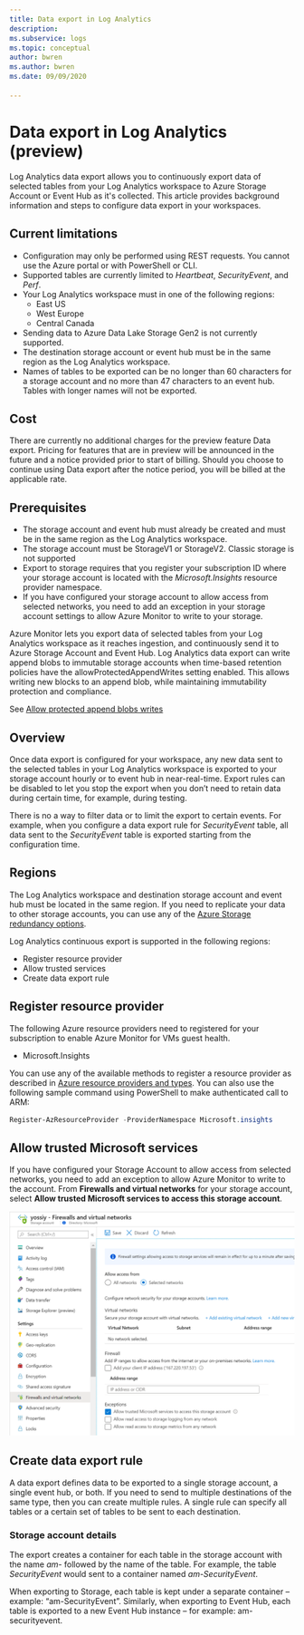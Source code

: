 ```yaml
---
title: Data export in Log Analytics
description: 
ms.subservice: logs
ms.topic: conceptual
author: bwren
ms.author: bwren
ms.date: 09/09/2020

---
```


# Data export in Log Analytics (preview)
Log Analytics data export allows you to continuously export data of selected tables from your Log Analytics workspace to Azure Storage Account or Event Hub as it's collected. This article provides background information and steps to configure data export in your workspaces.

## Current limitations

- Configuration may only be performed using REST requests. You cannot use the Azure portal or with PowerShell or CLI.
- Supported tables are currently limited to *Heartbeat*, *SecurityEvent*, and *Perf*. 
- Your Log Analytics workspace must in one of the following regions:
  - East US
  - West Europe
  - Central Canada
- Sending data to Azure Data Lake Storage Gen2 is not currently supported.
- The destination storage account or event hub must be in the same region as the Log Analytics workspace.
- Names of tables to be exported can be no longer than 60 characters for a storage account and no more than 47 characters to an event hub. Tables with longer names will not be exported.

## Cost
There are currently no additional charges for the preview feature Data export.  Pricing for features that are in preview will be announced in the future and a notice provided prior to start of billing. Should you choose to continue using Data export after the notice period, you will be billed at the applicable rate. 

## Prerequisites

- The storage account and event hub must already be created and must be in the same region as the Log Analytics workspace.
- The storage account must be StorageV1 or StorageV2. Classic storage is not supported  
- Export to storage requires that you register your subscription ID where your storage account is located with the *Microsoft.Insights* resource provider namespace. 
- If you have configured your storage account to allow access from selected networks, you need to add an exception in your storage account settings to allow Azure Monitor to write to your storage.

Azure Monitor lets you export data of selected tables from your Log Analytics workspace as it reaches ingestion, and continuously send it to Azure Storage Account and Event Hub. Log Analytics data export can write append blobs to immutable storage accounts when time-based retention policies have the allowProtectedAppendWrites setting enabled. This allows writing new blocks to an append blob, while maintaining immutability protection and compliance.

See [Allow protected append blobs writes](../storage/blobs/storage-blob-immutable-storage.md#allow-protected-append-blobs-writes)

## Overview
Once data export is configured for your workspace, any new data sent to the selected tables in your Log Analytics workspace is exported to your storage account hourly or to event hub in near-real-time. Export rules can be disabled to let you stop the export when you don’t need to retain data during certain time, for example, during testing. 

There is no a way to filter data or to limit the export to certain events. For example, when you configure a data export rule for *SecurityEvent* table, all data sent to the *SecurityEvent* table is exported starting from the configuration time.


## Regions
The Log Analytics workspace and destination storage account and event hub must be located in the same region. If you need to replicate your data to other storage accounts, you can use any of the [Azure Storage redundancy options](../../storage/common/storage-redundancy.md).  

Log Analytics continuous export is supported in the following regions:

  
- Register resource provider
- Allow trusted services
- Create data export rule

## Register resource provider

The following Azure resource providers need to registered for your subscription to enable Azure Monitor for VMs guest health.

- Microsoft.Insights

You can use any of the available methods to register a resource provider as described in [Azure resource providers and types](../..azure-resource-manager/management/resource-providers-and-types.md). You can also use the following sample command using PowerShell to make authenticated call to ARM:

```PowerShell
Register-AzResourceProvider -ProviderNamespace Microsoft.insights
```

## Allow trusted Microsoft services
If you have configured your Storage Account to allow access from selected networks, you need to add an exception to allow Azure Monitor to write to the account. From **Firewalls and virtual networks** for your storage account, select **Allow trusted Microsoft services to access this storage account**.

[![Storage account firewalls and virtual networks](media/logs-data-export/storage-account-vnet.png)](media/logs-data-export/storage-account-vnet.png#lightbox)

## Create data export rule
A data export defines data to be exported to a single storage account, a single event hub, or both. If you need to send to multiple destinations of the same type, then you can create multiple rules. A single rule can specify all tables or a certain set of tables to be sent to each destination.

### Storage account details

The export creates a container for each table in the storage account with the name *am-* followed by the name of the table. For example, the table *SecurityEvent* would sent to a container named *am-SecurityEvent*. 












When exporting to Storage, each table is kept under a separate container – example: “am-SecurityEvent”. Similarly, when exporting to Event Hub, each table is exported to a new Event Hub instance – for example: am-securityevent. 
